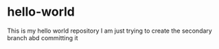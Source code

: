 # hello-world
This is my hello world repository
I am just trying to create the secondary branch abd committing it
